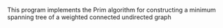 This program implements the Prim algorithm for constructing a minimum spanning tree of a weighted connected undirected graph
